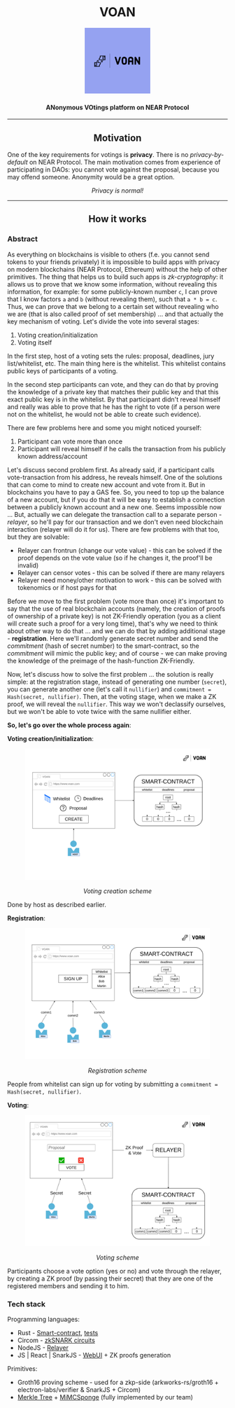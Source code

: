 <h1 align="center">VOAN</h1>
<p align="center">
    <img src="./images/voan-logo.jpeg" width="150">
</p>
<h4 align="center">ANonymous VOtings platform on NEAR Protocol</h4>

___

<h2 align="center">Motivation</h2>

One of the key requirements for votings is **privacy**. There is no *privacy-by-default* on NEAR Protocol. The main motivation comes from experience of participating in DAOs: you cannot vote against the proposal, because you may offend someone. Anonymity would be a great option.

<p align="center"><i>Privacy is normal!</i></p>

---

<h2 align="center">How it works</h2>

### Abstract
As everything on blockchains is visible to others (f.e. you cannot send tokens to your friends privately) it is impossible to build apps with privacy on modern blockchains (NEAR Protocol, Ethereum) without the help of other primitives. The thing that helps us to build such apps is *zk-cryptography*: it allows us to prove that we know some information, without revealing this information, for example: for some publicly-known number `c`, I can prove that I know factors `a` and `b` (without revealing them), such that `a * b = c`. Thus, we can prove that we belong to a certain set without revealing who we are (that is also called proof of set membership) ... and that actually the key mechanism of voting. Let's divide the vote into several stages:

1. Voting creation/initialization
2. Voting itself

In the first step, host of a voting sets the rules: proposal, deadlines, jury list/whitelist, etc. The main thing here is the whitelist. This whitelist contains public keys of participants of a voting. 

In the second step participants can vote, and they can do that by proving the knowledge of a private key that matches their public key and that this exact public key is in the whitelist. 
By that participant didn't reveal himself and really was able to prove that he has the right to vote (if a person were not on the whitelist, he would not be able to create such evidence).

There are few problems here and some you might noticed yourself:

1. Participant can vote more than once
2. Participant will reveal himself if he calls the transaction from his publicly known address/account

Let's discuss second problem first. As already said, if a participant calls vote-transaction from his address, he reveals himself. One of the solutions that can come to mind to create new account and vote from it. But in blockchains you have to pay a GAS fee. So, you need to top up the balance of a new account, but if you do that it will be easy to establish a connection between a publicly known account and a new one. Seems impossible now ... But, actually we can delegate the transaction call to a separate person - *relayer*, so he'll pay for our transaction and we don't even need blockchain interaction (relayer will do it for us). There are few problems with that too, but they are solvable:

* Relayer can frontrun (change our vote value) - this can be solved if the proof depends on the vote value (so if he changes it, the proof'll be invalid)
* Relayer can censor votes - this can be solved if there are many relayers
* Relayer need money/other motivation to work - this can be solved with tokenomics or if host pays for that

Before we move to the first problem (vote more than once) it's important to say that the use of real blockchain accounts (namely, the creation of proofs of ownership of a private key) is not ZK-Friendly operation (you as a client will create such a proof for a very long time), that's why we need to think about other way to do that ... and we can do that by adding additional stage - **registration**. Here we'll randomly generate secret number and send the *commitment* (hash of secret number) to the smart-contract, so the *commitment* will mimic the public key; and of course - we can make proving the knowledge of the preimage of the hash-function ZK-Friendly.

Now, let's discuss how to solve the first problem ... the solution is really simple: at the registration stage, instead of generating one number (`secret`), you can generate another one (let's call it `nullifier`) ​​and `commitment = Hash(secret, nullifier)`. Then, at the voting stage, when we make a ZK proof, we will reveal the `nullifier`. This way we won't declassify ourselves, but we won't be able to vote twice with the same nullifier either.

**So, let's go over the whole process again**:

**Voting creation/initialization**:

<p align="center">
    <img src="./images/creating.png" height="300">
</p>
<p align="center">
    <i>Voting creation scheme</i>
</p>

Done by host as described earlier.

**Registration**:

<p align="center">
    <img src="./images/registration.png" height="300">
</p>
<p align="center">
    <i>Registration scheme</i>
</p>

People from whitelist can sign up for voting by submitting a `commitment = Hash(secret, nullifier)`.

**Voting**:

<p align="center">
    <img src="./images/voting.png" height="300">
</p>
<p align="center">
    <i>Voting scheme</i>
</p>

Participants choose a vote option (yes or no) 
and vote through the relayer, by creating a ZK proof (by passing their secret) that they are one of the registered members and sending it to him.

### Tech stack
Programming languages: 
* Rust - [Smart-contract](./contract/), [tests](./tests/)
* Circom - [zkSNARK circuits](./circuits/)
* NodeJS - [Relayer](./relayer/)
* JS | React | SnarkJS - [WebUI](./web-ui/) + ZK proofs generation

Primitives:
* Groth16 proving scheme - used for a zkp-side (arkworks-rs/groth16 + electron-labs/verifier & SnarkJS + Circom)
* [Merkle Tree](./contract/src/merkle_tree.rs) + [MiMCSponge](https://github.com/tzilkha/mimc-sponge-rs) (fully implemented by our team)
